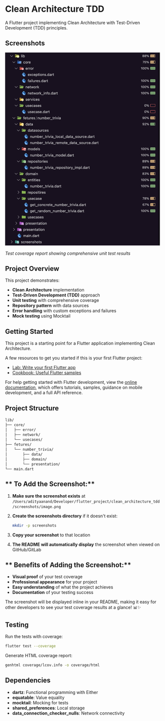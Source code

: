# Clean Architecture TDD

A Flutter project implementing Clean Architecture with Test-Driven Development (TDD) principles.

## Screenshots

![Test Coverage Report](screenshots/image.png)

*Test coverage report showing comprehensive unit test results*

## Project Overview

This project demonstrates:
- **Clean Architecture** implementation
- **Test-Driven Development (TDD)** approach
- **Unit testing** with comprehensive coverage
- **Repository pattern** with data sources
- **Error handling** with custom exceptions and failures
- **Mock testing** using Mocktail

## Getting Started

This project is a starting point for a Flutter application implementing Clean Architecture.

A few resources to get you started if this is your first Flutter project:

- [Lab: Write your first Flutter app](https://docs.flutter.dev/get-started/codelab)
- [Cookbook: Useful Flutter samples](https://docs.flutter.dev/cookbook)

For help getting started with Flutter development, view the
[online documentation](https://docs.flutter.dev/), which offers tutorials,
samples, guidance on mobile development, and a full API reference.

## Project Structure

```
lib/
├── core/
│   ├── error/
│   ├── network/
│   └── usecases/
├── fetures/
│   └── number_trivia/
│       ├── data/
│       ├── domain/
│       └── presentation/
└── main.dart
```

## ** To Add the Screenshot:**

1. **Make sure the screenshot exists** at `/Users/adityaanand/Developer/flutter_project/clean_architecture_tdd/screenshots/image.png`

2. **Create the screenshots directory** if it doesn't exist:
   ```bash
   mkdir -p screenshots
   ```

3. **Copy your screenshot** to that location

4. **The README will automatically display** the screenshot when viewed on GitHub/GitLab

## ** Benefits of Adding the Screenshot:**

- **Visual proof** of your test coverage
- **Professional appearance** for your project
- **Easy understanding** of what the project achieves
- **Documentation** of your testing success

The screenshot will be displayed inline in your README, making it easy for other developers to see your test coverage results at a glance! 📊✨

## Testing

Run the tests with coverage:
```bash
flutter test --coverage
```

Generate HTML coverage report:
```bash
genhtml coverage/lcov.info -o coverage/html
```

## Dependencies

- **dartz**: Functional programming with Either
- **equatable**: Value equality
- **mocktail**: Mocking for tests
- **shared_preferences**: Local storage
- **data_connection_checker_nulls**: Network connectivity